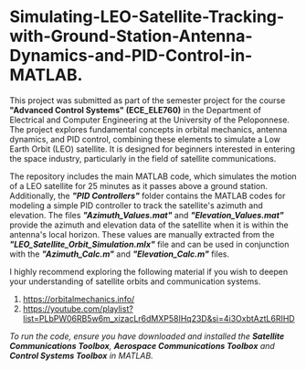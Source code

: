 # Simulating-LEO-Satellite-Tracking-with-Ground-Station-Antenna-Dynamics-and-PID-Control-in-MATLAB.

This project was submitted as part of the semester project for the course **"Advanced Control Systems" (ECE_ELE760)** in the Department of Electrical and Computer Engineering at the University of the Peloponnese. The project explores fundamental concepts in orbital mechanics, antenna dynamics, and PID control, combining these elements to simulate a Low Earth Orbit (LEO) satellite. It is designed for beginners interested in entering the space industry, particularly in the field of satellite communications.

The repository includes the main MATLAB code, which simulates the motion of a LEO satellite for 25 minutes as it passes above a ground station. Additionally, the ***"PID Controllers"*** folder contains the MATLAB codes for modeling a simple PID controller to track the satellite's azimuth and elevation. The files ***"Azimuth_Values.mat"*** and ***"Elevation_Values.mat"*** provide the azimuth and elevation data of the satellite when it is within the antenna's local horizon. These values are manually extracted from the ***"LEO_Satellite_Orbit_Simulation.mlx"*** file and can be used in conjunction with the ***"Azimuth_Calc.m"*** and ***"Elevation_Calc.m"*** files.

I highly recommend exploring the following material if you wish to deepen your understanding of satellite orbits and communication systems.

1) https://orbitalmechanics.info/
2) https://youtube.com/playlist?list=PLbPW06RB5w6m_xizacLr6dMXP58IHq23D&si=4i3OxbtAztL6RIHD

*To run the code, ensure you have downloaded and installed the **Satellite Communications Toolbox**, **Aerospace Communications Toolbox** and **Control Systems Toolbox** in MATLAB.*
